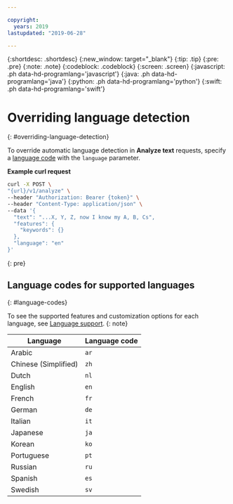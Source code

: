 ```yaml
---

copyright:
  years: 2019
lastupdated: "2019-06-28"

---
```


{:shortdesc: .shortdesc}
{:new_window: target="_blank"}
{:tip: .tip}
{:pre: .pre}
{:note: .note}
{:codeblock: .codeblock}
{:screen: .screen}
{:javascript: .ph data-hd-programlang='javascript'}
{:java: .ph data-hd-programlang='java'}
{:python: .ph data-hd-programlang='python'}
{:swift: .ph data-hd-programlang='swift'}

# Overriding language detection
{: #overriding-language-detection}

To override automatic language detection in **Analyze text** requests, specify a [language code](#language-codes) with the `language` parameter.

__Example curl request__

```bash
curl -X POST \
"{url}/v1/analyze" \
--header "Authorization: Bearer {token}" \
--header "Content-Type: application/json" \
--data '{
  "text": "...X, Y, Z, now I know my A, B, Cs",
  "features": {
    "keywords": {}
  },
  "language": "en"
}'
```
{: pre}


## Language codes for supported languages
{: #language-codes}

To see the supported features and customization options for each language, see [Language support](/docs/services/natural-language-understanding-data?topic=natural-language-understanding-data-language-support).
{: note}

| Language | Language code |
| ---- | ----|
| Arabic | `ar` |
| Chinese (Simplified) | `zh` |
| Dutch | `nl` |
| English | `en` |
| French | `fr` |
| German | `de` |
| Italian | `it` |
| Japanese | `ja` |
| Korean | `ko` |
| Portuguese | `pt` |
| Russian | `ru` |
| Spanish | `es` |
| Swedish | `sv` |
